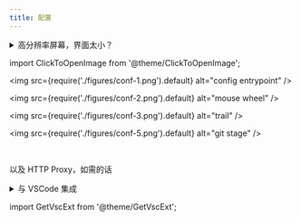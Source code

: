 ```yaml
---
title: 配置
---
```


<details className="let-details-to-gray">
  <summary>高分辨率屏幕，界面太小？</summary>

缩放界面尺寸，编辑后重启应用生效：

    -Dide.ui.scale=1.5

<img
src={require('./figures/conf-0.png').default}
alt="Edit Custom VM Options"
/>

</details>

import ClickToOpenImage from '@theme/ClickToOpenImage';

 <ClickToOpenImage>

<img
src={require('./figures/conf-1.png').default}
alt="config entrypoint"
/>

<img
src={require('./figures/conf-2.png').default}
alt="mouse wheel"
/>

<img
src={require('./figures/conf-3.png').default}
alt="trail"
/>

<!--
<img
src={require('./figures/conf-4.png').default}
alt="widescreen"
/>
-->

<img
src={require('./figures/conf-5.png').default}
alt="git stage"
/>

</ClickToOpenImage>

<br/>

以及 HTTP Proxy，如需的话

<details className="let-details-to-gray">
  <summary>与 VSCode 集成</summary>

依赖：

- idea 已添加到 PATH 环境变量
  （[ToolBox 配置方法](https://www.jetbrains.com/help/idea/working-with-the-ide-features-from-command-line.html#toolbox)）
- nircmd (Windows)

      scoop install nircmd

- <GetVscExt id="generalov.open-in-editor-vscode" msOnly/>

VSCode `settings.json` (Windows):

```json
"alt-editor.binary": "cmd",
"alt-editor.args": "/c \"idea --line {line} --column {column} {filename} && nircmdc win activate class SunAwtFrame || nircmdc win max class SunAwtFrame || exit 0\"",
```

Linux 可用 wmctrl 或 xdotool

<img
src={require('./figures/vscode-cfg.png').default}
alt="config entrypoint"
/>

参数：

    -g $FilePath$:$LineNumber$:$ColumnNumber$

在 `Keymap` 中绑定快捷键 `Alt + Shift + E`，这样按下快捷键就能快速切换编辑器

</details>

import GetVscExt from '@theme/GetVscExt';
